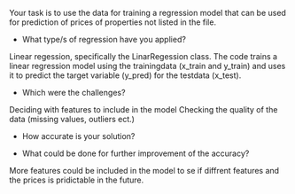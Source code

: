 Your task is to use the data for training a regression model that can be used for
prediction of prices of properties not listed in the file.

- What type/s of regression have you applied?

Linear regession, specifically the LinarRegession class. The code trains a linear regression model using the trainingdata (x_train and y_train) and uses it to predict the target variable (y_pred) for the testdata (x_test). 

- Which were the challenges?

Deciding with features to include in the model
Checking the quality of the data (missing values, outliers ect.)

- How accurate is your solution?
 

- What could be done for further improvement of the accuracy?

More features could be included in the model to  se if diffrent features and the prices is pridictable in the future.